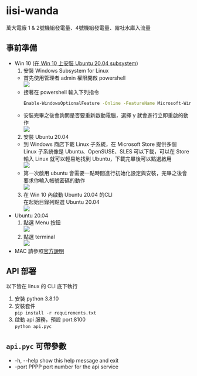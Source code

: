 # iisi-wanda
萬大電廠 1 &amp; 2號機組發電量、4號機組發電量、霧社水庫入流量

## 事前準備  
* Win 10 ([在 Win 10 上安裝 Ubuntu 20.04 subsystem](https://marcus116.blogspot.com/2019/07/how-to-add-linux-bash-windows-terminal.html))  
  1. 安裝 Windows Subsystem for Linux  
    * 首先使用管理者 admin 權限開啟 powershell  
      ![](https://1.bp.blogspot.com/-A1PK0psTr0U/XTTz8AZGheI/AAAAAAAAHSQ/TyDY4UeH6VcuNYrVZh2SZe6ngoASDiFEQCLcBGAs/s1600/install_WindowsSubsystemforLinux.png)  
    * 接著在 powershell 輸入下列指令  
      ```bash
      Enable-WindowsOptionalFeature -Online -FeatureName Microsoft-Windows-Subsystem-Linux
      ```
    * 安裝完畢之後會詢問是否要重新啟動電腦，選擇 y 就會進行立即重啟的動作  
      ![](https://1.bp.blogspot.com/-uOVF_cwR47A/XTT0eJI_B8I/AAAAAAAAHSY/owAyRT5OZZwvOJ_wbIJoToyiCYF6_h0GwCLcBGAs/s1600/install_WindowsSubsystemforLinux_restart.png)
  2. 安裝 Ubuntu 20.04  
    * 到 Windows 商店下載 Linux 子系統，在 Microsoft Store 提供多個 Linux 子系統像是 Ubuntu、OpenSUSE、SLES 可以下載，可以在 Store 輸入 Linux 就可以輕易地找到 Ubuntu，下載完畢後可以點選啟用  
      ![](https://1.bp.blogspot.com/-K9W68vomNNY/XTT2isyEqTI/AAAAAAAAHSk/26ZWeyDwlj0UoLTfjMop-ceMbuq3lHh-ACLcBGAs/s1600/installubuntu_store.png)
    * 第一次啟用 ubuntu 會需要一點時間進行初始化設定與安裝，完畢之後會要求你輸入帳號密碼的動作  
      ![](https://1.bp.blogspot.com/-v6zvodZPGmA/XTT3TRIaY2I/AAAAAAAAHSs/v8jUsn9mkOwF7sXQx9njvx4swoB8qzCHACLcBGAs/s1600/installubuntu_store_initial.png)  
  3. 在 Win 10 內啟動 Ubuntu 20.04 的CLI   
     在起始目錄列點選 Ubuntu 20.04  
     ![](https://imgur.com/a/2XIY72M)  
* Ubuntu 20.04  
  1. 點選 Menu 按鈕  
     ![](https://vitux.com/wp-content/uploads/word-image-1669.png)  
  2. 點選 terminal  
     ![](https://vitux.com/wp-content/uploads/word-image-1670.png)  
* MAC
  請參照[官方說明](https://support.apple.com/zh-tw/guide/terminal/apd5265185d-f365-44cb-8b09-71a064a42125/mac)  

## API 部署  
以下皆在 linux 的 CLI 底下執行  
1. 安裝 python 3.8.10 
2. 安裝套件  
  `pip install -r requirements.txt`  
4. 啟動 api 服務，預設 port:8100  
  `python api.pyc` 
    
## `api.pyc` 可帶參數  
* -h, --help  show this help message and exit  
* -port PPPP  port number for the api service  
